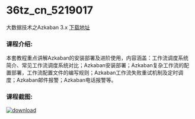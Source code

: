 # 36tz_cn_5219017
大数据技术之Azkaban 3.x
[下载地址](http://www.36tz.cn/article/5219017 "下载地址")
### 课程介绍:
本套教程重点讲解Azkaban的安装部署及进阶使用，内容涵盖：工作流调度系统简介、常见工作流调度系统对比；Azkaban安装部署；Azkaban复杂工作流的配置部署，工作流配置文件的编写规则；Azkaban工作流失败重试机制及定时调度；Azkaban邮件报警；Azkaban电话报警等。

### 课程截图:
[![download](http://36tz.cn/muke_img/2021_03_2-60.png "下载地址")](http://www.36tz.cn "下载地址")
